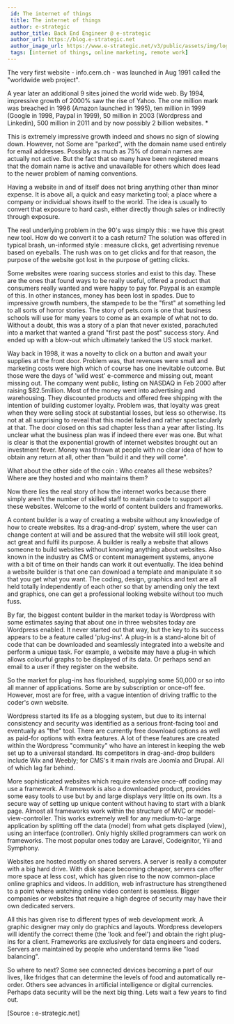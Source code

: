 ```yaml
---
 id: The internet of things
 title: The internet of things
 author: e-strategic
 author_title: Back End Engineer @ e-strategic
 author_url: https://blog.e-strategic.net
 author_image_url: https://www.e-strategic.net/v3/public/assets/img/logo.png
 tags: [internet of things, online marketing, remote work]
---
```


The very first website - info.cern.ch - was launched in Aug 1991 called the "worldwide web project".

A year later an additional 9 sites joined the world wide web. By 1994, impressive growth of 2000% saw the rise of Yahoo. The one million mark was breached in 1996 (Amazon launched in 1995), ten million in 1999 (Google in 1998, Paypal in 1999), 50 million in 2003 (Wordpress and Linkedin), 500 million in 2011 and by now possibly 2 billion websites. *

This is extremely impressive growth indeed and shows no sign of slowing down. However, not Some are "parked", with the domain name used entirely for email addresses. Possibly as much as 75% of domain names are actually not active. But the fact that so many have been registered means that the domain name is active and unavailable for others which does lead to the newer problem of naming conventions.

Having a website in and of itself does not bring anything other than minor expense. It is above all, a quick and easy marketing tool; a place where a company or individual shows itself to the world. The idea is usually to convert that exposure to hard cash, either directly though sales or indirectly through exposure.

The real underlying problem in the 90's was simply this : we have this great new tool. How do we convert it to a cash return? The solution was offered in typical brash, un-informed style : measure clicks, get advertising revenue based on eyeballs. The rush was on to get clicks and for that reason, the purpose of the website got lost in the purpose of getting clicks.

Some websites were roaring success stories and exist to this day. These are the ones that found ways to be really useful, offered a product that consumers really wanted and were happy to pay for. Paypal is an example of this. In other instances, money has been lost in spades. Due to impressive growth numbers, the stampede to be the "first" at something led to all sorts of horror stories. The story of pets.com is one that business schools will use for many years to come as an example of what not to do. Without a doubt, this was a story of a plan that never existed, parachuted into a market that wanted a grand "first past the post" success story. And ended up with a blow-out which ultimately tanked the US stock market.

Way back in 1998, it was a novelty to click on a button and await your supplies at the front door. Problem was, that revenues were small and marketing costs were high which of course has one inevitable outcome. But those were the days of 'wild west' e-commerce and missing out, meant missing out. The company went public, listing on NASDAQ in Feb 2000 after raising $82.5million. Most of the money went into advertising and warehousing. They discounted products and offered free shipping with the intention of building customer loyalty. Problem was, that loyalty was great when they were selling stock at substantial losses, but less so otherwise. Its not at all surprising to reveal that this model failed and rather spectacularly at that. The door closed on this sad chapter less than a year after listing. Its unclear what the business plan was if indeed there ever was one. But what is clear is that the exponential growth of internet websites brought out an investment fever. Money was thrown at people with no clear idea of how to obtain any return at all, other than "build it and they will come".

What about the other side of the coin : Who creates all these websites? Where are they hosted and who maintains them?

Now there lies the real story of how the internet works because there simply aren't the number of skilled staff to maintain code to support all these websites. Welcome to the world of content builders and frameworks.

A content builder is a way of creating a website without any knowledge of how to create websites. Its a drag-and-drop' system, where the user can change content at will and be assured that the website will still look great, act great and fulfil its purpose. A builder is really a website that allows someone to build websites without knowing anything about websites. Also known in the industry as CMS or content management systems, anyone with a bit of time on their hands can work it out eventually. The idea behind a website builder is that one can download a template and manipulate it so that you get what you want. The coding, design, graphics and text are all held totally independently of each other so that by amending only the text and graphics, one can get a professional looking website without too much fuss.

By far, the biggest content builder in the market today is Wordpress with some estimates saying that about one in three websites today are Wordpress enabled. It never started out that way, but the key to its success appears to be a feature called 'plug-ins'. A plug-in is a stand-alone bit of code that can be downloaded and seamlessly integrated into a website and perform a unique task. For example, a website may have a plug-in which allows colourful graphs to be displayed of its data. Or perhaps send an email to a user if they register on the website.

So the market for plug-ins has flourished, supplying some 50,000 or so into all manner of applications. Some are by subscription or once-off fee. However, most are for free, with a vague intention of driving traffic to the coder's own website.

Wordpress started its life as a blogging system, but due to its internal consistency and security was identified as a serious front-facing tool and eventually as "the" tool. There are currently free download options as well as paid-for options with extra features. A lot of these features are created within the Wordpress "community" who have an interest in keeping the web set up to a universal standard. Its competitors in drag-and-drop builders include Wix and Weebly; for CMS's it main rivals are Joomla and Drupal. All of which lag far behind.

More sophisticated websites which require extensive once-off coding may use a framework. A framework is also a downloaded product, provides some easy tools to use but by and large displays very little on its own. Its a secure way of setting up unique content without having to start with a blank page. Almost all frameworks work within the structure of MVC or model-view-controller. This works extremely well for any medium-to-large application by splitting off the data (model) from what gets displayed (view), using an interface (controller). Only highly skilled programmers can work on frameworks. The most popular ones today are Laravel, Codeignitor, Yii and Symphony.

Websites are hosted mostly on shared servers. A server is really a computer with a big hard drive. With disk space becoming cheaper, servers can offer more space at less cost, which has given rise to the now common-place online graphics and videos. In addition, web infrastructure has strengthened to a point where watching online video content is seamless. Bigger companies or websites that require a high degree of security may have their own dedicated servers.

All this has given rise to different types of web development work. A graphic designer may only do graphics and layouts. Wordpress developers will identify the correct theme (the 'look and feel') and obtain the right plug-ins for a client. Frameworks are exclusively for data engineers and coders. Servers are maintained by people who understand terms like "load balancing".

So where to next? Some see connected devices becoming a part of our lives, like fridges that can determine the levels of food and automatically re-order. Others see advances in artificial intelligence or digital currencies. Perhaps data security will be the next big thing. Lets wait a few years to find out.

[Source : e-strategic.net]
